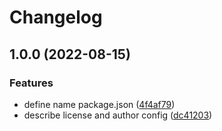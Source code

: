 # Changelog

## 1.0.0 (2022-08-15)


### Features

* define name package.json ([4f4af79](https://github.com/JonDotsoy/envuse/commit/4f4af79963ddebe24048c85999b75a7eda301e5d))
* describe license and author config ([dc41203](https://github.com/JonDotsoy/envuse/commit/dc41203784b7a19062f79e2f36e376a0045c4c5c))
